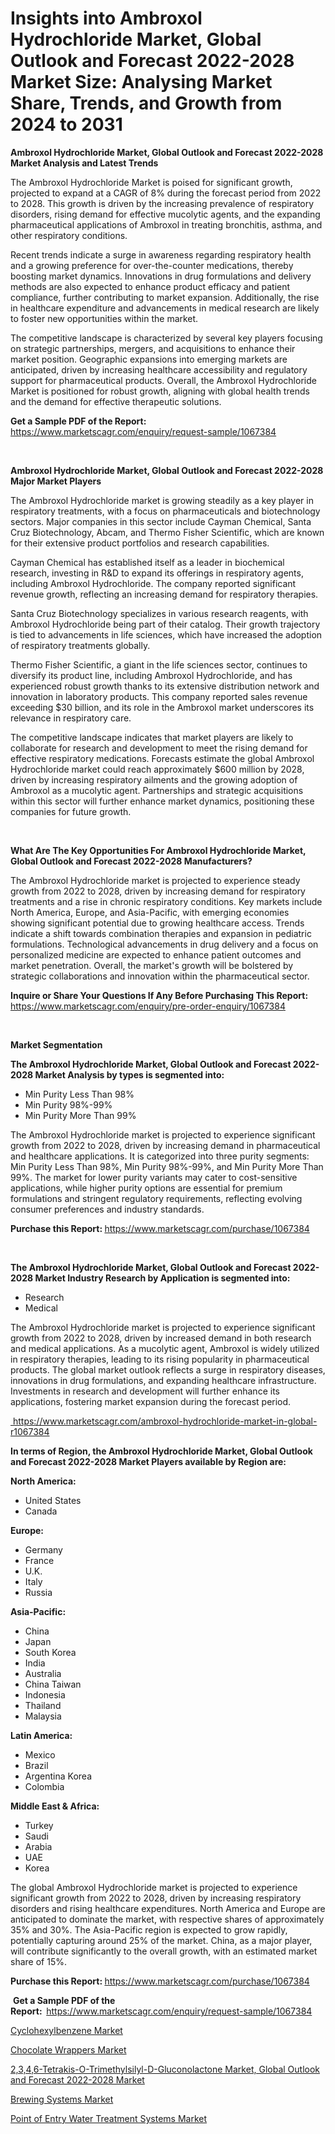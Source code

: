 <p><h1>Insights into Ambroxol Hydrochloride Market, Global Outlook and Forecast 2022-2028 Market Size: Analysing Market Share, Trends, and Growth from 2024 to 2031</h1></p><p><strong>Ambroxol Hydrochloride Market, Global Outlook and Forecast 2022-2028 Market Analysis and Latest Trends</strong></p>
<p><p>The Ambroxol Hydrochloride Market is poised for significant growth, projected to expand at a CAGR of 8% during the forecast period from 2022 to 2028. This growth is driven by the increasing prevalence of respiratory disorders, rising demand for effective mucolytic agents, and the expanding pharmaceutical applications of Ambroxol in treating bronchitis, asthma, and other respiratory conditions.</p><p>Recent trends indicate a surge in awareness regarding respiratory health and a growing preference for over-the-counter medications, thereby boosting market dynamics. Innovations in drug formulations and delivery methods are also expected to enhance product efficacy and patient compliance, further contributing to market expansion. Additionally, the rise in healthcare expenditure and advancements in medical research are likely to foster new opportunities within the market.</p><p>The competitive landscape is characterized by several key players focusing on strategic partnerships, mergers, and acquisitions to enhance their market position. Geographic expansions into emerging markets are anticipated, driven by increasing healthcare accessibility and regulatory support for pharmaceutical products. Overall, the Ambroxol Hydrochloride Market is positioned for robust growth, aligning with global health trends and the demand for effective therapeutic solutions.</p></p>
<p><strong>Get a Sample PDF of the Report:&nbsp;</strong> <a href="https://www.marketscagr.com/enquiry/request-sample/1067384">https://www.marketscagr.com/enquiry/request-sample/1067384</a></p>
<p>&nbsp;</p>
<p><strong>Ambroxol Hydrochloride Market, Global Outlook and Forecast 2022-2028 Major Market Players</strong></p>
<p><p>The Ambroxol Hydrochloride market is growing steadily as a key player in respiratory treatments, with a focus on pharmaceuticals and biotechnology sectors. Major companies in this sector include Cayman Chemical, Santa Cruz Biotechnology, Abcam, and Thermo Fisher Scientific, which are known for their extensive product portfolios and research capabilities.</p><p>Cayman Chemical has established itself as a leader in biochemical research, investing in R&D to expand its offerings in respiratory agents, including Ambroxol Hydrochloride. The company reported significant revenue growth, reflecting an increasing demand for respiratory therapies. </p><p>Santa Cruz Biotechnology specializes in various research reagents, with Ambroxol Hydrochloride being part of their catalog. Their growth trajectory is tied to advancements in life sciences, which have increased the adoption of respiratory treatments globally.</p><p>Thermo Fisher Scientific, a giant in the life sciences sector, continues to diversify its product line, including Ambroxol Hydrochloride, and has experienced robust growth thanks to its extensive distribution network and innovation in laboratory products. This company reported sales revenue exceeding $30 billion, and its role in the Ambroxol market underscores its relevance in respiratory care.</p><p>The competitive landscape indicates that market players are likely to collaborate for research and development to meet the rising demand for effective respiratory medications. Forecasts estimate the global Ambroxol Hydrochloride market could reach approximately $600 million by 2028, driven by increasing respiratory ailments and the growing adoption of Ambroxol as a mucolytic agent. Partnerships and strategic acquisitions within this sector will further enhance market dynamics, positioning these companies for future growth.</p></p>
<p>&nbsp;</p>
<p><strong>What Are The Key Opportunities For Ambroxol Hydrochloride Market, Global Outlook and Forecast 2022-2028 Manufacturers?</strong></p>
<p><p>The Ambroxol Hydrochloride market is projected to experience steady growth from 2022 to 2028, driven by increasing demand for respiratory treatments and a rise in chronic respiratory conditions. Key markets include North America, Europe, and Asia-Pacific, with emerging economies showing significant potential due to growing healthcare access. Trends indicate a shift towards combination therapies and expansion in pediatric formulations. Technological advancements in drug delivery and a focus on personalized medicine are expected to enhance patient outcomes and market penetration. Overall, the market's growth will be bolstered by strategic collaborations and innovation within the pharmaceutical sector.</p></p>
<p><strong>Inquire or Share Your Questions If Any Before Purchasing This Report:</strong> <a href="https://www.marketscagr.com/enquiry/pre-order-enquiry/1067384">https://www.marketscagr.com/enquiry/pre-order-enquiry/1067384</a></p>
<p>&nbsp;</p>
<p><strong>Market Segmentation</strong></p>
<p><strong>The Ambroxol Hydrochloride Market, Global Outlook and Forecast 2022-2028 Market Analysis by types is segmented into:</strong></p>
<p><ul><li>Min Purity Less Than 98%</li><li>Min Purity 98%-99%</li><li>Min Purity More Than 99%</li></ul></p>
<p><p>The Ambroxol Hydrochloride market is projected to experience significant growth from 2022 to 2028, driven by increasing demand in pharmaceutical and healthcare applications. It is categorized into three purity segments: Min Purity Less Than 98%, Min Purity 98%-99%, and Min Purity More Than 99%. The market for lower purity variants may cater to cost-sensitive applications, while higher purity options are essential for premium formulations and stringent regulatory requirements, reflecting evolving consumer preferences and industry standards.</p></p>
<p><strong>Purchase this Report:&nbsp;</strong><a href="https://www.marketscagr.com/purchase/1067384">https://www.marketscagr.com/purchase/1067384</a></p>
<p>&nbsp;</p>
<p><strong>The Ambroxol Hydrochloride Market, Global Outlook and Forecast 2022-2028 Market Industry Research by Application is segmented into:</strong></p>
<p><ul><li>Research</li><li>Medical</li></ul></p>
<p><p>The Ambroxol Hydrochloride market is projected to experience significant growth from 2022 to 2028, driven by increased demand in both research and medical applications. As a mucolytic agent, Ambroxol is widely utilized in respiratory therapies, leading to its rising popularity in pharmaceutical products. The global market outlook reflects a surge in respiratory diseases, innovations in drug formulations, and expanding healthcare infrastructure. Investments in research and development will further enhance its applications, fostering market expansion during the forecast period.</p></p>
<p><a href="https://www.marketscagr.com/ambroxol-hydrochloride-market-in-global-r1067384">&nbsp;https://www.marketscagr.com/ambroxol-hydrochloride-market-in-global-r1067384</a></p>
<p><strong>In terms of Region, the Ambroxol Hydrochloride Market, Global Outlook and Forecast 2022-2028 Market Players available by Region are:</strong></p>
<p>
    <p> <strong> North America: </strong>
        <ul>
            <li>United States</li>
            <li>Canada</li>
        </ul>
        </p> 
    <p> <strong> Europe: </strong>
        <ul>
            <li>Germany</li>
            <li>France</li>
            <li>U.K.</li>
            <li>Italy</li>
            <li>Russia</li>
        </ul>
        </p> 
    <p> <strong> Asia-Pacific: </strong>
        <ul>
            <li>China</li>
            <li>Japan</li>
            <li>South Korea</li>
            <li>India</li>
            <li>Australia</li>
            <li>China Taiwan</li>
            <li>Indonesia</li>
            <li>Thailand</li>
            <li>Malaysia</li>
        </ul>
        </p> 
    <p> <strong> Latin America: </strong>
        <ul>
            <li>Mexico</li>
            <li>Brazil</li>
            <li>Argentina Korea</li>
            <li>Colombia</li>
        </ul>
        </p> 
    <p> <strong> Middle East & Africa: </strong>
        <ul>
            <li>Turkey</li>
            <li>Saudi</li>
            <li>Arabia</li>
            <li>UAE</li>
            <li>Korea</li>
        </ul>
    </p>
    </p>
<p><p>The global Ambroxol Hydrochloride market is projected to experience significant growth from 2022 to 2028, driven by increasing respiratory disorders and rising healthcare expenditures. North America and Europe are anticipated to dominate the market, with respective shares of approximately 35% and 30%. The Asia-Pacific region is expected to grow rapidly, potentially capturing around 25% of the market. China, as a major player, will contribute significantly to the overall growth, with an estimated market share of 15%.</p></p>
<p><strong>Purchase this Report: </strong><a href="https://www.marketscagr.com/purchase/1067384">https://www.marketscagr.com/purchase/1067384</a></p>
<p>&nbsp;<strong>Get a Sample PDF of the Report:&nbsp;&nbsp;</strong><a href="https://www.marketscagr.com/enquiry/request-sample/1067384">https://www.marketscagr.com/enquiry/request-sample/1067384</a></p>
<p><strong></strong></p>
<p><p><a href="https://issuu.com/reportprime-2/docs/cyclohexylbenzene-market-size-2030._7a1f6ec8b86a39">Cyclohexylbenzene Market</a></p><p><a href="https://www.linkedin.com/pulse/comprehensive-look-product-type-chocolate-wrapping-paperchocolate-gnsre?trackingId=cGGyDrs7TZKjJ3yLEFKrSw%3D%3D">Chocolate Wrappers Market</a></p><p><a href="https://github.com/gdfhhhj/Market-Research-Report-List-6/blob/main/2346-tetrakis-o-trimethylsilyl-d-gluconolactone-market-global-outlook-and-forecast-2022-2028-market.md">2,3,4,6-Tetrakis-O-Trimethylsilyl-D-Gluconolactone Market, Global Outlook and Forecast 2022-2028 Market</a></p><p><a href="https://www.linkedin.com/pulse/brewing-systems-market-strategic-insights-product-evolution-0rple?trackingId=KKRDJxHcRle4rUJNnluU6g%3D%3D">Brewing Systems Market</a></p><p><a href="https://medium.com/@owen.mclean8956/the-point-of-entry-water-treatment-systems-market-has-experienced-impressive-growth-in-recent-4b19e3341237">Point of Entry Water Treatment Systems Market</a></p></p>